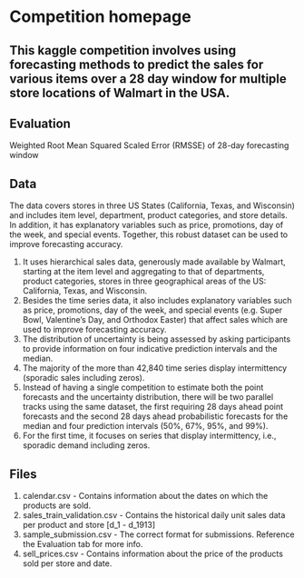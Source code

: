 # Competition homepage

## This kaggle competition involves using forecasting methods to predict the sales for various items over a 28 day window for multiple store locations of Walmart in the USA.

## Evaluation
Weighted Root Mean Squared Scaled Error (RMSSE) of 28-day forecasting window

## Data

The data covers stores in three US States (California, Texas, and Wisconsin) and includes item level, department, product categories, and store details. In addition, it has explanatory variables such as price, promotions, day of the week, and special events. Together, this robust dataset can be used to improve forecasting accuracy.

1. It uses hierarchical sales data, generously made available by Walmart, starting at the item level and aggregating to that of departments, product categories, stores in three geographical areas of the US: California, Texas, and Wisconsin.
1. Besides the time series data, it also includes explanatory variables such as price, promotions, day of the week, and special events (e.g. Super Bowl, Valentine’s Day, and Orthodox Easter) that affect sales which are used to improve forecasting accuracy.
1. The distribution of uncertainty is being assessed by asking participants to provide information on four indicative prediction intervals and the median.
1. The majority of the more than 42,840 time series display intermittency (sporadic sales including zeros).
1. Instead of having a single competition to estimate both the point forecasts and the uncertainty distribution, there will be two parallel tracks using the same dataset, the first requiring 28 days ahead point forecasts and the second 28 days ahead probabilistic forecasts for the median and four prediction intervals (50%, 67%, 95%, and 99%).
1. For the first time, it focuses on series that display intermittency, i.e., sporadic demand including zeros.

## Files

1. calendar.csv - Contains information about the dates on which the products are sold.
1. sales_train_validation.csv - Contains the historical daily unit sales data per product and store [d_1 - d_1913]
1. sample_submission.csv - The correct format for submissions. Reference the Evaluation tab for more info.
1. sell_prices.csv - Contains information about the price of the products sold per store and date.
